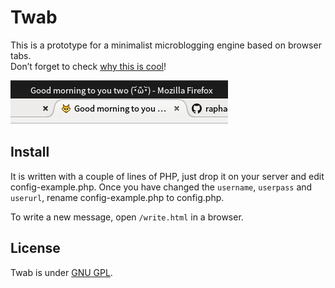 # Twab

This is a prototype for a minimalist microblogging engine based on browser tabs.  
Don’t forget to check [why this is cool](http://lab.raphaelbastide.com/twab/info.html)!

![Twab in action](demo.png)

## Install

It is written with a couple of lines of PHP, just drop it on your server and edit config-example.php. Once you have changed the `username`, `userpass` and `userurl`, rename config-example.php to config.php.

To write a new message, open `/write.html` in a browser.

## License

Twab is under [GNU GPL](https://www.gnu.org/licenses/gpl.html).
